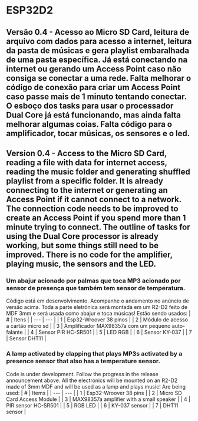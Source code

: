 # ESP32D2

## Versão 0.4 - Acesso ao Micro SD Card, leitura de arquivo com dados para acesso a internet, leitura da pasta de músicas e gera playlist embaralhada de uma pasta específica. Já está conectando na internet ou gerando um Access Point caso não consiga se conectar a uma rede. Falta melhorar o código de conexão para criar um Access Point caso passe mais de 1 minuto tentando conectar. O esboço dos tasks para usar o processador Dual Core já está funcionando, mas ainda falta melhorar algumas coias. Falta código para o amplificador, tocar músicas, os sensores e o led. 

## Version 0.4 - Access to the Micro SD Card, reading a file with data for internet access, reading the music folder and generating shuffled playlist from a specific folder. It is already connecting to the internet or generating an Access Point if it cannot connect to a network. The connection code needs to be improved to create an Access Point if you spend more than 1 minute trying to connect. The outline of tasks for using the Dual Core processor is already working, but some things still need to be improved. There is no code for the amplifier, playing music, the sensors and the LED.

### Um abajur acionado por palmas que toca MP3 acionado por sensor de presença que também tem sensor de temperatura. 

Código está em desenvolvimento. Acompanhe o andamento no anúncio de versão acima. Toda a parte eletrônica será montada em um R2-D2 feito de MDF 3mm e será usada como abajur e toca músicas!
Estão sendo usados:
| # | Itens |
| --- | --- |
| 1 | Esp32-Wroover 38 pinos |
| 2 | Módulo de acesso a cartão micro sd |
| 3 | Amplificador MAX98357a com um pequeno auto-falante |
| 4 | Sensor PIR HC-SR501 |
| 5 | LED RGB |
| 6 | Sensor KY-037 |
| 7 | Sensor DHT11 |






### A lamp activated by clapping that plays MP3s activated by a presence sensor that also has a temperature sensor.

Code is under development. Follow the progress in the release announcement above. All the electronics will be mounted on an R2-D2 made of 3mm MDF and will be used as a lamp and plays music!
Are being used:
| # | Items |
| --- | --- |
| 1 | Esp32-Wroover 38 pins |
| 2 | Micro SD Card Access Module |
| 3 | MAX98357a amplifier with a small speaker |
| 4 | PIR sensor HC-SR501 |
| 5 | RGB LED |
| 6 | KY-037 sensor |
| 7 | DHT11 sensor |
